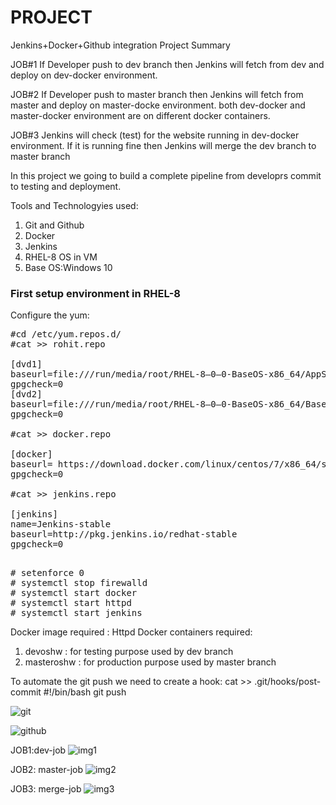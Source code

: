 # PROJECT
Jenkins+Docker+Github integration
Project Summary

JOB#1
If Developer push to dev branch then Jenkins will fetch from dev and deploy on dev-docker environment.

JOB#2
If Developer push to master branch then Jenkins will fetch from master and deploy on master-docke environment.
both dev-docker and master-docker environment are on different docker containers.

JOB#3
Jenkins will check (test) for the website running in dev-docker environment. If it is running fine then Jenkins will merge the dev branch to master branch


In this project we going to build a complete pipeline from developrs commit to testing and deployment.

Tools and Technologyies used:
1. Git and Github
2. Docker
3. Jenkins
4. RHEL-8 OS in VM
5. Base OS:Windows 10

<H3>First setup environment in RHEL-8 </H3>

Configure the yum:
<pre>
#cd /etc/yum.repos.d/
#cat >> rohit.repo

[dvd1]
baseurl=file:///run/media/root/RHEL-8–0–0-BaseOS-x86_64/AppStream
gpgcheck=0
[dvd2]
baseurl=file:///run/media/root/RHEL-8–0–0-BaseOS-x86_64/BaseOS
gpgcheck=0

#cat >> docker.repo

[docker]
baseurl= https://download.docker.com/linux/centos/7/x86_64/stable/
gpgcheck=0

#cat >> jenkins.repo

[jenkins]
name=Jenkins-stable
baseurl=http://pkg.jenkins.io/redhat-stable
gpgcheck=0

</pre>
<pre>
# setenforce 0
# systemctl stop firewalld
# systemctl start docker
# systemctl start httpd
# systemctl start jenkins
</pre>
Docker image required : Httpd
Docker containers required: 
1. devoshw : for testing purpose used by dev branch
2. masteroshw : for production purpose used by master branch

To automate the git push we need to create a hook:
cat >> .git/hooks/post-commit
#!/bin/bash
git push

![git](https://github.com/rohitm17/LW-HomeWork/blob/master/Screenshots/git.png)


![github](https://github.com/rohitm17/LW-HomeWork/blob/master/Screenshots/github.png)


JOB1:dev-job
![img1](https://github.com/rohitm17/LW-HomeWork/blob/master/Screenshots/Screenshot_2020-05-07%20dev-job%20Config%20%5BJenkins%5D.png)


JOB2: master-job
![img2](https://github.com/rohitm17/LW-HomeWork/blob/master/Screenshots/Screenshot_2020-05-07%20master-job%20Config%20%5BJenkins%5D.png)


JOB3: merge-job
![img3](https://github.com/rohitm17/LW-HomeWork/blob/master/Screenshots/Screenshot_2020-05-07%20merge-job%20Config%20%5BJenkins%5D.png)




